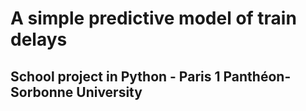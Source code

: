 # A simple predictive model of train delays
## School project in Python - Paris 1 Panthéon-Sorbonne University
